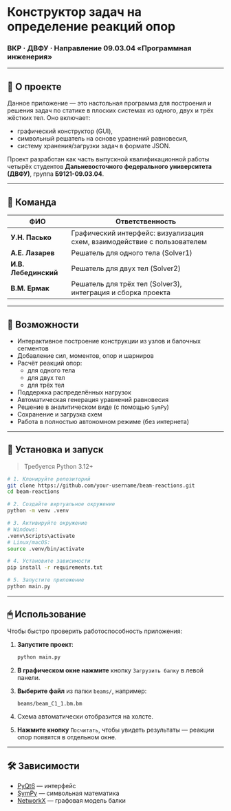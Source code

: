 # Конструктор задач на определение реакций опор

### ВКР · ДВФУ · Направление 09.03.04 «Программная инженерия»

---

## 📌 О проекте

Данное приложение — это настольная программа для построения и решения задач по статике в плоских системах из одного, двух и трёх жёстких тел. Оно включает:

- графический конструктор (GUI),
- символьный решатель на основе уравнений равновесия,
- систему хранения/загрузки задач в формате JSON.

Проект разработан как часть выпускной квалификационной работы четырёх студентов **Дальневосточного федерального университета (ДВФУ)**, группа **Б9121-09.03.04**.

---

## 👥 Команда

| ФИО                  | Ответственность                                               |
|----------------------|---------------------------------------------------------------|
| **У.Н. Пасько**      | Графический интерфейс: визуализация схем, взаимодействие с пользователем |
| **А.Е. Лазарев**     | Решатель для одного тела (Solver1)                            |
| **И.В. Лебединский** | Решатель для двух тел (Solver2)                               |
| **В.М. Ермак**       | Решатель для трёх тел (Solver3), интеграция и сборка проекта |

---

## 🧩 Возможности

- Интерактивное построение конструкции из узлов и балочных сегментов
- Добавление сил, моментов, опор и шарниров
- Расчёт реакций опор:
  - для одного тела
  - для двух тел
  - для трёх тел
- Поддержка распределённых нагрузок
- Автоматическая генерация уравнений равновесия
- Решение в аналитическом виде (с помощью `SymPy`)
- Сохранение и загрузка схем
- Работа в полностью автономном режиме (без интернета)

---

## 💾 Установка и запуск

> Требуется Python 3.12+

```bash
# 1. Клонируйте репозиторий
git clone https://github.com/your-username/beam-reactions.git
cd beam-reactions

# 2. Создайте виртуальное окружение
python -m venv .venv

# 3. Активируйте окружение
# Windows:
.venv\Scripts\activate
# Linux/macOS:
source .venv/bin/activate

# 4. Установите зависимости
pip install -r requirements.txt

# 5. Запустите приложение
python main.py
```

---

## 🖱 Использование

Чтобы быстро проверить работоспособность приложения:

1. **Запустите проект**:
   ```bash
   python main.py
   ```

2. **В графическом окне нажмите** кнопку `Загрузить балку` в левой панели.

3. **Выберите файл** из папки `beams/`, например:

   ```
   beams/beam_C1_1.bm.bm
   ```

4. Схема автоматически отобразится на холсте.

5. **Нажмите кнопку** `Посчитать`, чтобы увидеть результаты — реакции опор появятся в отдельном окне.

---

## 🛠 Зависимости

- [PyQt6](https://pypi.org/project/PyQt6/) — интерфейс
- [SymPy](https://pypi.org/project/sympy/) — символьная математика
- [NetworkX](https://pypi.org/project/networkx/) — графовая модель балки
